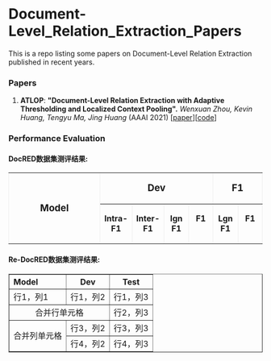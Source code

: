 # Document-Level_Relation_Extraction_Papers
This is a repo listing some papers on Document-Level Relation Extraction published in recent years.

### Papers
1. **ATLOP**: **"Document-Level Relation Extraction with Adaptive Thresholding and Localized Context Pooling".**
*Wenxuan Zhou, Kevin Huang, Tengyu Ma, Jing Huang* (AAAI 2021)  \[[paper](https://arxiv.org/pdf/2010.11304.pdf)\]\[[code](https://github.com/wzhouad/ATLOP)\]

### Performance Evaluation

<h4>DocRED数据集测评结果:</h4>
<table width="100%" class=MsoTableGrid border=1 cellspacing=0 cellpadding=0
 style='border-collapse:collapse;border:none;mso-border-alt:solid windowtext .5pt;
 mso-yfti-tbllook:1184;mso-padding-alt:0cm 5.4pt 0cm 5.4pt'>

 <tr style='mso-yfti-irow:0;mso-yfti-firstrow:yes'>
  <td width='40%' rowspan=2>
  <p class=MsoNormal align=center style='text-align:center'><b><span
  lang=EN-US style='font-size:14.0pt'>Model</span></b></p>
  </td>

  <td width='40%' colspan=4 valign=top>
  <p class=MsoNormal align=center style='text-align:center'><b><span
  lang=EN-US style='font-size:14.0pt'>Dev</span></b></p>
  </td>

  <td width='10%' colspan=2 valign=top>
  <p class=MsoNormal align=center style='text-align:center'><b><span
  lang=EN-US style='font-size:14.0pt'>F1</span></b></p>
  </td>
 </tr>

 <tr style='mso-yfti-irow:1'>
  <td width='10%' valign=top >
  <p class=MsoNormal align=center style='text-align:center'><b><span
  lang=EN-US>Intra-F1</span></b></p>
  </td>
  <td width='10%' valign=top>
  <p class=MsoNormal align=center style='text-align:center'><b><span
  lang=EN-US>Inter-F1</span></b></p>
  </td>
  <td width='10%' valign=top>
  <p class=MsoNormal align=center style='text-align:center'><b><span
  lang=EN-US>lgn F1</span></b></p>
  </td>
  <td width='10%' valign=top>
  <p class=MsoNormal align=center style='text-align:center'><b><span
  lang=EN-US>F1</span></b></p>
  </td>
  <td width='10%' valign=top>
  <p class=MsoNormal align=center style='text-align:center'><b><span
  lang=EN-US>Lgn F1</span></b></p>
  </td>
  <td width='10%' valign=top>
  <p class=MsoNormal align=center style='text-align:center'><b><span
  lang=EN-US>F1</span></b></p>
  </td>
 </tr>

</table>

<h4>Re-DocRED数据集测评结果:</h4>
<table border="1" width="500px" cellspacing="10">
<tr>
  <th align="left">Model</th>
  <th align="center">Dev</th>
  <th align="center">Test</th>
</tr>
<tr>
  <td>行1，列1</td>
  <td>行1，列2</td>
  <td>行1，列3</td>
</tr>
<tr>
  <td colspan="2" align="center">合并行单元格</td>
  <td>行2，列3</td>
</tr>
<tr>
  <td rowspan="2" align="center">合并列单元格</td>
  <td>行3，列2</td>
  <td>行3，列3</td>
</tr>
<tr>
  <td>行4，列2</th>
  <td>行4，列3</td>
</tr>
</table>

